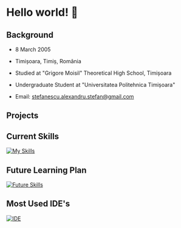 # Hello world! 👋
## Background
- 8 March 2005

- Timișoara, Timiș, România

- Studied at "Grigore Moisil" Theoretical High School, Timișoara

- Undergraduate Student at "Universitatea Politehnica Timișoara"

- Email: stefanescu.alexandru.stefan@gmail.com

## Projects
## Current Skills
[![My Skills](https://skillicons.dev/icons?i=c,cpp,py,matlab&theme=dark)](https://skillicons.dev)
## Future Learning Plan
[![Future Skills](https://skillicons.dev/icons?i=html,css,js,react,java&theme=dark)](https://skillicons.dev)
## Most Used IDE's
[![IDE](https://skillicons.dev/icons?i=emacs,vscode,pycharm&theme=dark)](https://skillicons.dev)
<!--
**Alexandru005/Alexandru005** is a ✨ _special_ ✨ repository because its `README.md` (this file) appears on your GitHub profile.

Here are some ideas to get you started:

- 🔭 I’m currently working on ...
- 🌱 I’m currently learning ...
- 👯 I’m looking to collaborate on ...
- 🤔 I’m looking for help with ...
- 💬 Ask me about ...
- 📫 How to reach me: ...
- 😄 Pronouns: ...
- ⚡ Fun fact: ...
-->
